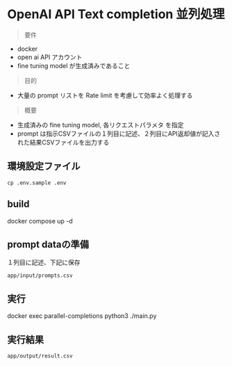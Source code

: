 # OpenAI API Text completion 並列処理

> 要件

- docker
- open ai API アカウント
- fine tuning model が生成済みであること

> 目的

- 大量の prompt リストを Rate limit を考慮して効率よく処理する

> 概要

- 生成済みの fine tuning model, 各リクエストパラメタ を指定
- prompt は指示CSVファイルの１列目に記述、２列目にAPI返却値が記入された結果CSVファイルを出力する

## 環境設定ファイル

`cp .env.sample .env`

## build

docker compose up -d

## prompt dataの準備

１列目に記述、下記に保存

`app/input/prompts.csv`

## 実行

docker exec parallel-completions python3 ./main.py

## 実行結果

`app/output/result.csv`
